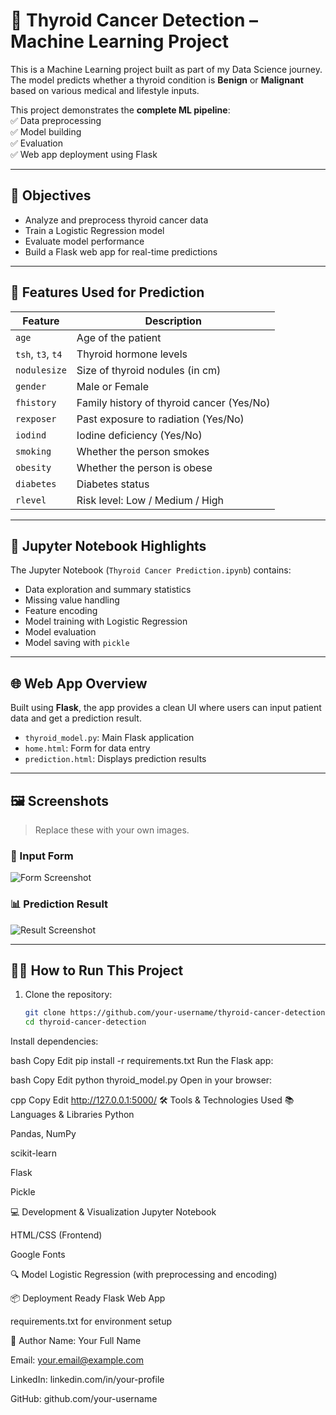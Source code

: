 # 🧠 Thyroid Cancer Detection – Machine Learning Project

This is a Machine Learning project built as part of my Data Science journey. The model predicts whether a thyroid condition is **Benign** or **Malignant** based on various medical and lifestyle inputs.

This project demonstrates the **complete ML pipeline**:  
✅ Data preprocessing  
✅ Model building  
✅ Evaluation  
✅ Web app deployment using Flask

---

## 📌 Objectives

- Analyze and preprocess thyroid cancer data
- Train a Logistic Regression model
- Evaluate model performance
- Build a Flask web app for real-time predictions

---

## 🧠 Features Used for Prediction

| Feature        | Description                                      |
|----------------|--------------------------------------------------|
| `age`          | Age of the patient                               |
| `tsh`, `t3`, `t4` | Thyroid hormone levels                        |
| `nodulesize`   | Size of thyroid nodules (in cm)                  |
| `gender`       | Male or Female                                   |
| `fhistory`     | Family history of thyroid cancer (Yes/No)        |
| `rexposer`     | Past exposure to radiation (Yes/No)              |
| `iodind`       | Iodine deficiency (Yes/No)                       |
| `smoking`      | Whether the person smokes                        |
| `obesity`      | Whether the person is obese                      |
| `diabetes`     | Diabetes status                                  |
| `rlevel`       | Risk level: Low / Medium / High                  |

---

## 📒 Jupyter Notebook Highlights

The Jupyter Notebook (`Thyroid Cancer Prediction.ipynb`) contains:

- Data exploration and summary statistics
- Missing value handling
- Feature encoding
- Model training with Logistic Regression
- Model evaluation
- Model saving with `pickle`

---

## 🌐 Web App Overview

Built using **Flask**, the app provides a clean UI where users can input patient data and get a prediction result.

- `thyroid_model.py`: Main Flask application
- `home.html`: Form for data entry
- `prediction.html`: Displays prediction results

---

## 🖼 Screenshots

> Replace these with your own images.

### 🔘 Input Form  
![Form Screenshot](screenshots/form.png)

### 📊 Prediction Result  
![Result Screenshot](screenshots/result.png)

---

## 🏃‍♂️ How to Run This Project

1. Clone the repository:
   ```bash
   git clone https://github.com/your-username/thyroid-cancer-detection.git
   cd thyroid-cancer-detection
Install dependencies:

bash
Copy
Edit
pip install -r requirements.txt
Run the Flask app:

bash
Copy
Edit
python thyroid_model.py
Open in your browser:

cpp
Copy
Edit
http://127.0.0.1:5000/
🛠 Tools & Technologies Used
📚 Languages & Libraries
Python

Pandas, NumPy

scikit-learn

Flask

Pickle

💻 Development & Visualization
Jupyter Notebook

HTML/CSS (Frontend)

Google Fonts

🔍 Model
Logistic Regression (with preprocessing and encoding)

📦 Deployment Ready
Flask Web App

requirements.txt for environment setup

👤 Author
Name: Your Full Name

Email: your.email@example.com

LinkedIn: linkedin.com/in/your-profile

GitHub: github.com/your-username

